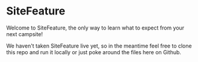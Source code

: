 # SiteFeature
Welcome to SiteFeature, the only way to learn what to expect from your next campsite!

We haven't taken SiteFeature live yet, so in the meantime feel free to clone this repo and run it locally or just poke around the files here on Github.